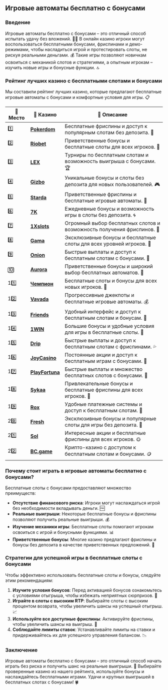 ## Игровые автоматы бесплатно с бонусами

### Введение
Игровые автоматы бесплатно с бонусами – это отличный способ испытать удачу без вложений. 🎰🆓 В онлайн казино игроки могут воспользоваться бесплатными бонусами, фриспинами и демо-режимами, чтобы насладиться игрой и протестировать слоты, не рискуя реальными деньгами. 💰 Такие игры позволяют новичкам освоиться с механикой слотов и стратегиями, а опытным игрокам – изучить новые игры и бонусные функции. 🔝

### Рейтинг лучших казино с бесплатными слотами и бонусами
Мы составили рейтинг лучших казино, которые предлагают бесплатные игровые автоматы с бонусами и комфортные условия для игры. 📋

| 🥇 **Место** | 🎰 **Казино** | 💬 **Описание** |
|-------------|-------------|----------------|
| 1️⃣ | [**Pokerdom**](https://brandplay.link/4k77v2yx) | Бесплатные фриспины и доступ к популярным слотам без депозита. 🎁 |
| 2️⃣ | [**Riobet**](https://brandplay.link/7xBLTPyj) | Приветственные бонусы и бесплатные слоты для всех игроков. 🤑 |
| 3️⃣ | [**LEX**](https://brandplay.link/zW4hdDFV) | Турниры по бесплатным слотам и возможность выигрыша с бонусами. 🏆 |
| 4️⃣ | [**Gizbo**](https://brandplay.link/bprXw4YV) | Уникальные бонусы и слоты без депозита для новых пользователей. 🎮 |
| 5️⃣ | [**Starda**](https://brandplay.link/fB7xwRFL) | Приветственные фриспины и бесплатные игровые автоматы. 🌟 |
| 6️⃣ | [**7K**](https://brandplay.link/BvQyFShp) | Ежедневные бонусы и возможность игры в слоты без депозита. 🌀 |
| 7️⃣ | [**1Xslots**](https://brandplay.link/hSB1khtr) | Огромный выбор бесплатных слотов и возможность получения фриспинов. 🎰 |
| 8️⃣ | [**Gama**](https://brandplay.link/j6NMKsDz) | Эксклюзивные бонусы и бесплатные слоты для всех уровней игроков. 🧩 |
| 9️⃣ | [**Onion**](https://brandplay.link/zBGRVpQ9) | Быстрые выплаты и доступ к бесплатным слотам с бонусами. 💎 |
| 🔟 | [**Aurora**](https://10trafic-stat2.com/click/668546556bcc6313411604bd/6766/13032/subaccount) | Приветственные бонусы и широкий выбор бесплатных автоматов. 🚀 |
| 11️⃣ | [**Чемпион**](https://temon-gter.cfd/go/lRq?p80412p304504pcc44t17455) | Бесплатные слоты и бонусы для всех новых игроков. 🥇 |
| 12️⃣ | [**Vavada**](https://vavadapartner.pro/?promo=ea5c9275-6854-4505-94fc-95ab18221945-linkb2) | Прогрессивные джекпоты и бесплатные игровые автоматы. 💰 |
| 13️⃣ | [**Friends**](https://gofriends.run/linkb2) | Удобный интерфейс и доступ к бесплатным слотам и бонусам. 👯 |
| 14️⃣ | [**1WIN**](https://brandplay.link/smXVpBbG) | Большие бонусы и удобные условия для игры в бесплатные слоты. 🎲 |
| 15️⃣ | [**Drip**](https://drp-ircp01.com/c07e6a3db) | Быстрые выплаты и доступ к бесплатным слотам с фриспинами. 💦 |
| 16️⃣ | [**JoyCasino**](https://rpc30.call2me.pro/?/ru/registration?apkpop=0&partner=p24970p3291217pc98f) | Постоянные акции и доступ к бесплатным играм с бонусами. 🎉 |
| 17️⃣ | [**PlayFortuna**](https://fortunapromo.net/alt/playfortuna/registration?0dc4a9362a71feb7e3f165fb8e766f70) | Быстрые выплаты и множество бесплатных слотов с бонусами. 💎 |
| 18️⃣ | [**Sykaa**](https://s-two-way.com/?source=linkb2&pid=30697) | Привлекательные бонусы и бесплатные фриспины для всех игроков. 🌈 |
| 19️⃣ | [**Rox**](https://rox-pvwfpjgcxe.com/cb1ee18a5) | Удобные платежные системы и доступ к бесплатным слотам. 💸 |
| 20️⃣ | [**Fresh**](https://fresh-eumwkxwao.com/c3f7b485d) | Эксклюзивные бонусы и популярные слоты для игры без депозита. 🥑 |
| 21️⃣ | [**Sol**](https://sol-mmtdzfbaco.com/cb2415bca) | Интересные акции и бесплатные фриспины для всех игроков. 🌞 |
| 22️⃣ | [**BC.game**](https://partnerbcgame.com/dcc53d441) | Крипто-казино с доступом к бесплатным слотам и бонусами. 🪙 |

### Почему стоит играть в игровые автоматы бесплатно с бонусами?
Бесплатные слоты с бонусами предоставляют множество преимуществ:

- **Отсутствие финансового риска**: Игроки могут наслаждаться игрой без необходимости вкладывать деньги. 🆓
- **Реальные выигрыши**: Некоторые бесплатные бонусы и фриспины позволяют получить реальные выигрыши. 💰
- **Изучение механики игры**: Бесплатные слоты помогают игрокам освоиться с игрой и бонусными функциями. 📊
- **Приветственные бонусы**: Многие казино предлагают фриспины и бонусы без депозита в качестве приветственных предложений. 🎁

### Стратегии для успешной игры в бесплатные слоты с бонусами
Чтобы эффективно использовать бесплатные слоты и бонусы, следуйте этим рекомендациям:

1. **Изучите условия бонусов**: Перед активацией бонусов ознакомьтесь с условиями отыгрыша, чтобы избежать неприятных сюрпризов. 📜
2. **Играйте в слоты с высоким RTP**: Выбирайте слоты с высоким процентом возврата, чтобы увеличить шансы на успешный отыгрыш. 📈
3. **Используйте все доступные фриспины**: Активируйте фриспины, чтобы увеличить шансы на выигрыш. 🎰
4. **Соблюдайте лимиты ставок**: Устанавливайте лимиты на ставки и придерживайтесь их для успешного управления балансом. 📉

### Заключение
Игровые автоматы бесплатно с бонусами – это отличный способ начать играть без риска и получить шанс на реальные выигрыши. 💸 Выбирайте проверенные казино из нашего рейтинга, используйте бонусы и наслаждайтесь бесплатными играми. Удачи и крупных выигрышей в бесплатных слотах с бонусами! 🍀
